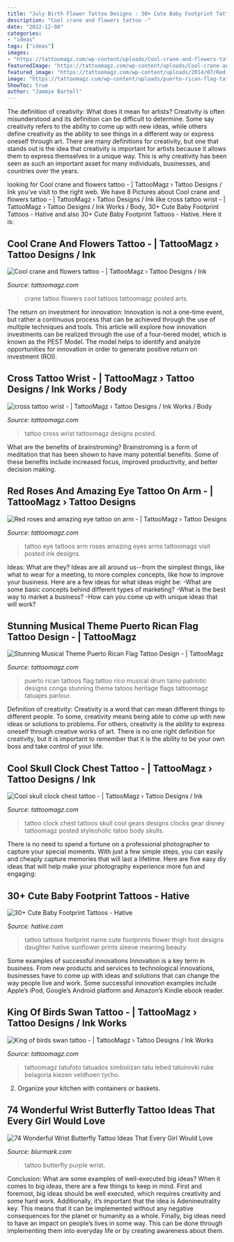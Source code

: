 ```yaml
---
title: "July Birth Flower Tattoo Designs : 30+ Cute Baby Footprint Tattoos"
description: "Cool crane and flowers tattoo -"
date: "2022-12-08"
categories:
- "ideas"
tags: ["ideas"]
images:
- "https://tattoomagz.com/wp-content/uploads/Cool-crane-and-flowers-tattoo.jpg"
featuredImage: "https://tattoomagz.com/wp-content/uploads/Cool-crane-and-flowers-tattoo.jpg"
featured_image: "https://tattoomagz.com/wp-content/uploads/2014/07/Red-roses-and-amazing-eye-tattoo-on-arm.jpg"
image: "https://tattoomagz.com/wp-content/uploads/puerto-rican-flag-tattoos-patriotic-flags-amp-heritage-tattoos-by-the-red-parlour-queens-ny-42654.jpg"
ShowToc: true
author: "Jammie Bartell"
---
```



The definition of creativity: What does it mean for artists?
Creativity is often misunderstood and its definition can be difficult to determine. Some say creativity refers to the ability to come up with new ideas, while others define creativity as the ability to see things in a different way or express oneself through art. There are many definitions for creativity, but one that stands out is the idea that creativity is important for artists because it allows them to express themselves in a unique way. This is why creativity has been seen as such an important asset for many individuals, businesses, and countries over the years.

	

		
looking for Cool crane and flowers tattoo - | TattooMagz › Tattoo Designs / Ink you've visit to the right web. We have 8 Pictures about Cool crane and flowers tattoo - | TattooMagz › Tattoo Designs / Ink like cross tattoo wrist - | TattooMagz › Tattoo Designs / Ink Works / Body, 30+ Cute Baby Footprint Tattoos - Hative and also 30+ Cute Baby Footprint Tattoos - Hative. Here it is:
		
    
## Cool Crane And Flowers Tattoo - | TattooMagz › Tattoo Designs / Ink

<img loading=lazy src="https://tattoomagz.com/wp-content/uploads/Cool-crane-and-flowers-tattoo.jpg" onerror="this.onerror=null;this.src='https://tse1.mm.bing.net/th?id=OIP.uHRVq4H_To80jMmsqKOgqAHaLH&amp;pid=15.1';" alt="Cool crane and flowers tattoo - | TattooMagz › Tattoo Designs / Ink">

_Source: tattoomagz.com_

>crane tattoo flowers cool tattoos tattoomagz posted arts. 

	

The return on investment for innovation:
Innovation is not a one-time event, but rather a continuous process that can be achieved through the use of multiple techniques and tools. This article will explore how innovation investments can be realized through the use of a four-tiered model, which is known as the PEST Model. The model helps to identify and analyze opportunities for innovation in order to generate positive return on investment (ROI).

    
## Cross Tattoo Wrist - | TattooMagz › Tattoo Designs / Ink Works / Body

<img loading=lazy src="https://tattoomagz.com/wp-content/uploads/2014/04/cross-tattoo-wrist.jpg" onerror="this.onerror=null;this.src='https://tse1.mm.bing.net/th?id=OIP.T-log2qA1hwElA1f_R09NgHaJ3&amp;pid=15.1';" alt="cross tattoo wrist - | TattooMagz › Tattoo Designs / Ink Works / Body">

_Source: tattoomagz.com_

>tattoo cross wrist tattoomagz designs posted. 

	

What are the benefits of brainstroming?
Brainstroming is a form of meditation that has been shown to have many potential benefits. Some of these benefits include increased focus, improved productivity, and better decision making.

    
## Red Roses And Amazing Eye Tattoo On Arm - | TattooMagz › Tattoo Designs

<img loading=lazy src="https://tattoomagz.com/wp-content/uploads/2014/07/Red-roses-and-amazing-eye-tattoo-on-arm.jpg" onerror="this.onerror=null;this.src='https://tse4.mm.bing.net/th?id=OIP.wjuAOpox5xNq3oZ57Z2wnAHaPb&amp;pid=15.1';" alt="Red roses and amazing eye tattoo on arm - | TattooMagz › Tattoo Designs">

_Source: tattoomagz.com_

>tattoo eye tattoos arm roses amazing eyes arms tattoomagz visit posted ink designs. 

	

Ideas: What are they?
Ideas are all around us--from the simplest things, like what to wear for a meeting, to more complex concepts, like how to improve your business. Here are a few ideas for what ideas might be: 
-What are some basic concepts behind different types of marketing? 
-What is the best way to market a business? 
-How can you come up with unique ideas that will work?

    
## Stunning Musical Theme Puerto Rican Flag Tattoo Design - | TattooMagz

<img loading=lazy src="https://tattoomagz.com/wp-content/uploads/puerto-rican-flag-tattoos-patriotic-flags-amp-heritage-tattoos-by-the-red-parlour-queens-ny-42654.jpg" onerror="this.onerror=null;this.src='https://tse1.mm.bing.net/th?id=OIP.bIgloqwIBSHZY1OWCr2N7wAAAA&amp;pid=15.1';" alt="Stunning Musical Theme Puerto Rican Flag Tattoo Design - | TattooMagz">

_Source: tattoomagz.com_

>puerto rican tattoos flag tattoo rico musical drum taino patriotic designs conga stunning theme tatoos heritage flags tattoomagz tatuajes parlour. 

	

Definition of creativity:
Creativity is a word that can mean different things to different people. To some, creativity means being able to come up with new ideas or solutions to problems. For others, creativity is the ability to express oneself through creative works of art. There is no one right definition for creativity, but it is important to remember that it is the ability to be your own boss and take control of your life.

    
## Cool Skull Clock Chest Tattoo - | TattooMagz › Tattoo Designs / Ink

<img loading=lazy src="https://tattoomagz.com/wp-content/uploads/Cool-skull-clock-chest-tattoo.jpg" onerror="this.onerror=null;this.src='https://tse3.mm.bing.net/th?id=OIP.OEKnJSZSRYQh0i-nVQ8_ogHaJ4&amp;pid=15.1';" alt="Cool skull clock chest tattoo - | TattooMagz › Tattoo Designs / Ink">

_Source: tattoomagz.com_

>tattoo clock chest tattoos skull cool gears designs clocks gear disney tattoomagz posted styleoholic tatoo body skulls. 

	

There is no need to spend a fortune on a professional photographer to capture your special moments. With just a few simple steps, you can easily and cheaply capture memories that will last a lifetime. Here are five easy diy ideas that will help make your photography experience more fun and engaging:

    
## 30+ Cute Baby Footprint Tattoos - Hative

<img loading=lazy src="https://hative.com/wp-content/uploads/2014/03/baby-footprint-tattoos/14-flower-baby-footprints-thigh.jpg" onerror="this.onerror=null;this.src='https://tse4.mm.bing.net/th?id=OIP.n6UjaMPu0bOxiCt1oip_SAHaJ4&amp;pid=15.1';" alt="30+ Cute Baby Footprint Tattoos - Hative">

_Source: hative.com_

>tattoo tattoos footprint name cute footprints flower thigh foot designs daughter hative sunflower prints sleeve meaning beauty. 

	

Some examples of successful innovations
Innovation is a key term in business. From new products and services to technological innovations, businesses have to come up with ideas and solutions that can change the way people live and work. Some successful innovation examples include Apple’s iPod, Google’s Android platform and Amazon’s Kindle ebook reader.

    
## King Of Birds Swan Tattoo - | TattooMagz › Tattoo Designs / Ink Works

<img loading=lazy src="https://tattoomagz.com/wp-content/uploads/Tattoos/King-of-birds-swan-tattoo1.jpg" onerror="this.onerror=null;this.src='https://tse4.mm.bing.net/th?id=OIP.GSDuw60QB1fIdV7poeXPOAHaLI&amp;pid=15.1';" alt="King of birds swan tattoo - | TattooMagz › Tattoo Designs / Ink Works">

_Source: tattoomagz.com_

>tattoomagz tatufoto tatuados simbolizan tatu lebed tatuirovki ruke belagoria kiezen veldhoen tycho. 

	

2. Organize your kitchen with containers or baskets.

    
## 74 Wonderful Wrist Butterfly Tattoo Ideas That Every Girl Would Love

<img loading=lazy src="https://www.blurmark.com/wp-content/uploads/2017/05/Purple-Black-Tattoo.jpg" onerror="this.onerror=null;this.src='https://tse3.mm.bing.net/th?id=OIP.gYHZ50Qr0md2ln-HQI-T8wHaJ4&amp;pid=15.1';" alt="74 Wonderful Wrist Butterfly Tattoo Ideas That Every Girl Would Love">

_Source: blurmark.com_

>tattoo butterfly purple wrist. 

	

Conclusion: What are some examples of well-executed big ideas?
When it comes to big ideas, there are a few things to keep in mind. First and foremost, big ideas should be well executed, which requires creativity and some hard work. Additionally, it’s important that the idea is Adenineutrality key. This means that it can be implemented without any negative consequences for the planet or humanity as a whole. Finally, big ideas need to have an impact on people’s lives in some way. This can be done through implementing them into everyday life or by creating awareness about them.

